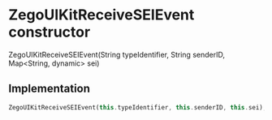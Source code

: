 


# ZegoUIKitReceiveSEIEvent constructor







ZegoUIKitReceiveSEIEvent(String typeIdentifier, String senderID, Map&lt;String, dynamic> sei)





## Implementation

```dart
ZegoUIKitReceiveSEIEvent(this.typeIdentifier, this.senderID, this.sei);
```







